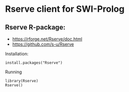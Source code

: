 # Rserve client for SWI-Prolog

## Rserve R-package:

  - https://rforge.net/Rserve/doc.html
  - https://github.com/s-u/Rserve

Installation:

    install.packages("Rserve")

Running

    library(Rserve)
    Rserve()
